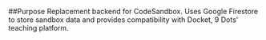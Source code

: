 ##Purpose
Replacement backend for CodeSandbox. Uses Google Firestore to store sandbox data and provides compatibility with Docket, 9 Dots' teaching platform.